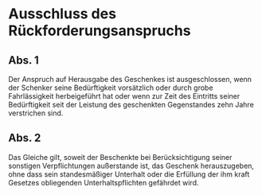 # Ausschluss des Rückforderungsanspruchs



## Abs. 1

 Der Anspruch auf Herausgabe des Geschenkes ist ausgeschlossen, wenn der Schenker seine Bedürftigkeit vorsätzlich oder durch grobe Fahrlässigkeit herbeigeführt hat oder wenn zur Zeit des Eintritts seiner Bedürftigkeit seit der Leistung des geschenkten Gegenstandes zehn Jahre verstrichen sind.

## Abs. 2

 Das Gleiche gilt, soweit der Beschenkte bei Berücksichtigung seiner sonstigen Verpflichtungen außerstande ist, das Geschenk herauszugeben, ohne dass sein standesmäßiger Unterhalt oder die Erfüllung der ihm kraft Gesetzes obliegenden Unterhaltspflichten gefährdet wird. 

